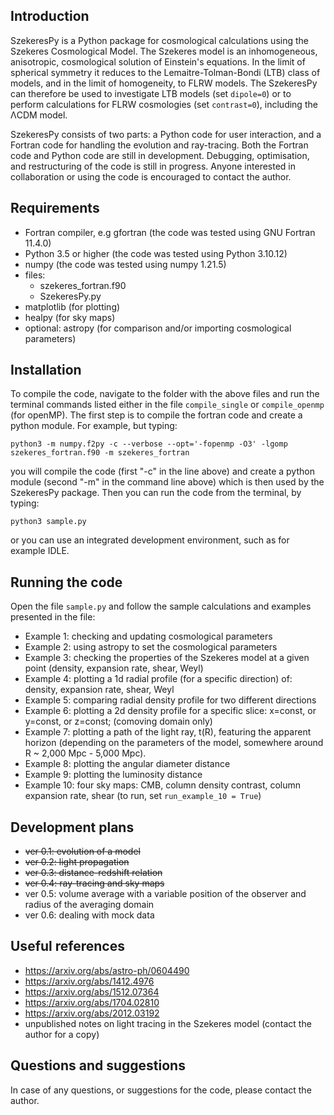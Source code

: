 ## Introduction

SzekeresPy is a Python package for cosmological calculations using the Szekeres Cosmological Model. The Szekeres model is an inhomogeneous, anisotropic, cosmological solution of Einstein's equations. In the limit of spherical symmetry it reduces to the Lemaitre-Tolman-Bondi (LTB) class of models, and in the limit of homogeneity, to FLRW models. The SzekeresPy can therefore be used to investigate LTB models (set `dipole=0`) or to perform calculations for FLRW cosmologies (set `contrast=0`), including the ΛCDM model.

SzekeresPy consists of two parts: a Python code for user interaction, and a Fortran code for handling the evolution and ray-tracing. Both the Fortran code and Python code are still in development. Debugging, optimisation, and restructuring of the code is still in progress. Anyone interested in collaboration or using the code is encouraged to contact the author.


## Requirements 

- Fortran compiler, e.g gfortran (the code was tested using GNU Fortran 11.4.0)
- Python 3.5 or higher (the code was tested using Python 3.10.12)
- numpy (the code was tested using numpy 1.21.5)
- files: 
  * szekeres_fortran.f90 
  * SzekeresPy.py 
- matplotlib (for plotting)
- healpy (for sky maps)
- optional: astropy (for comparison and/or importing cosmological parameters) 



## Installation 

To compile the code, navigate to the folder with the above files and run the terminal commands listed either in the file `compile_single` or `compile_openmp` (for openMP). The first step is to compile the fortran code and create a python module. For example, but typing:

`python3 -m numpy.f2py -c --verbose --opt='-fopenmp -O3' -lgomp szekeres_fortran.f90 -m szekeres_fortran`

you will compile the code (first "-c" in the line above) and create a python module (second "-m" in the command line above) which is then used by the SzekeresPy package. Then you can run the code from the terminal, by typing: 

`python3 sample.py`

or you can use an integrated development environment, such as for example IDLE.


## Running the code

Open the file `sample.py` and follow the sample calculations and examples presented in the file:

- Example 1: checking and updating cosmological parameters 
- Example 2: using astropy to set the cosmological parameters
- Example 3: checking the properties of the Szekeres model at a given point (density, expansion rate, shear, Weyl)
- Example 4: plotting a 1d radial profile (for a specific direction) of: density, expansion rate, shear, Weyl 
- Example 5: comparing radial density profile for two different directions
- Example 6: plotting a 2d density profile for a specific slice: x=const, or y=const, or z=const; (comoving domain only)
- Example 7: plotting a path of the light ray, t(R), featuring the apparent horizon (depending on the parameters of the model, somewhere around R ~ 2,000 Mpc - 5,000 Mpc).
- Example 8: plotting the angular diameter distance
- Example 9: plotting the luminosity distance
- Example 10: four sky maps: CMB, column density contrast, column expansion rate, shear (to run, set `run_example_10 = True`)

## Development plans

- ~~ver 0.1: evolution of a model~~
- ~~ver 0.2: light propagation~~
- ~~ver 0.3: distance-redshift relation~~
- ~~ver 0.4: ray-tracing and sky maps~~ 
- ver 0.5: volume average with a variable position of the observer and radius of the averaging domain
- ver 0.6: dealing with mock data

## Useful references

- https://arxiv.org/abs/astro-ph/0604490
- https://arxiv.org/abs/1412.4976
- https://arxiv.org/abs/1512.07364
- https://arxiv.org/abs/1704.02810
- https://arxiv.org/abs/2012.03192
- unpublished notes on light tracing in the Szekeres model (contact the author for a copy)


## Questions and suggestions

In case of any questions, or suggestions for the code, please contact the author.


